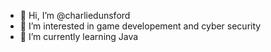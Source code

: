 - 👋 Hi, I’m @charliedunsford
- 👀 I’m interested in game developement and cyber security
- 🌱 I’m currently learning Java

<!---
charliedunsford/charliedunsford is a ✨ special ✨ repository because its `README.md` (this file) appears on your GitHub profile.
You can click the Preview link to take a look at your changes.
--->
